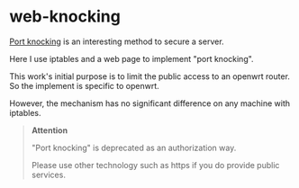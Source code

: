 # web-knocking

[Port knocking](https://en.wikipedia.org/wiki/Port_knocking) is an interesting method to secure a server.

Here I use iptables and a web page to implement "port knocking".

This work's initial purpose is to limit the public access to an openwrt router. So the implement is specific to openwrt.

However, the mechanism has no significant difference on any machine with iptables.

> **Attention**
>
> "Port knocking" is deprecated as an authorization way.
>
> Please use other technology such as https if you do provide public services.
